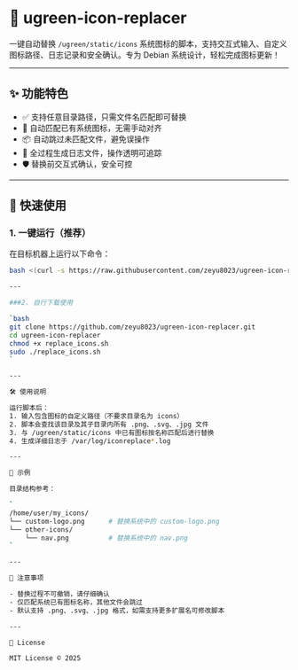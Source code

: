 # 🧊 ugreen-icon-replacer

一键自动替换 `/ugreen/static/icons` 系统图标的脚本，支持交互式输入、自定义图标路径、日志记录和安全确认。专为 Debian 系统设计，轻松完成图标更新！

---

## ✨ 功能特色

- ✅ 支持任意目录路径，只需文件名匹配即可替换
- 🔄 自动匹配已有系统图标，无需手动对齐
- 📦 自动跳过未匹配文件，避免误操作
- 📜 全过程生成日志文件，操作透明可追踪
- 🛡 替换前交互式确认，安全可控

---

## 🚀 快速使用

### 1. 一键运行（推荐）

在目标机器上运行以下命令：

```bash
bash <(curl -s https://raw.githubusercontent.com/zeyu8023/ugreen-icon-replacer/main/replace_icons.sh)

---

###2. 自行下载使用

`bash
git clone https://github.com/zeyu8023/ugreen-icon-replacer.git
cd ugreen-icon-replacer
chmod +x replace_icons.sh
sudo ./replace_icons.sh
`

---

🛠️ 使用说明

运行脚本后：
1. 输入包含图标的自定义路径（不要求目录名为 icons）
2. 脚本会查找该目录及其子目录内所有 .png、.svg、.jpg 文件
3. 与 /ugreen/static/icons 中已有图标按名称匹配后进行替换
4. 生成详细日志于 /var/log/iconreplace*.log

---

📁 示例

目录结构参考：

`
/home/user/my_icons/
└── custom-logo.png      # 替换系统中的 custom-logo.png
└── other-icons/
    └── nav.png          # 替换系统中的 nav.png
`

---

🧩 注意事项

- 替换过程不可撤销，请仔细确认
- 仅匹配系统已有图标名称，其他文件会跳过
- 默认支持 .png、.svg、.jpg 格式，如需支持更多扩展名可修改脚本

---

📄 License

MIT License © 2025
